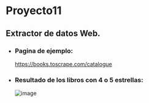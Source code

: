 # Proyecto11
## Extractor de datos Web.
- ### Pagina de ejemplo:
  https://books.toscrape.com/catalogue
- ### Resultado de los libros con 4 o 5 estrellas:
  ![image](https://github.com/user-attachments/assets/35df4824-a165-4ee5-b51c-e48e6aa81b97)

